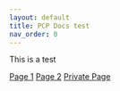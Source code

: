 ```yaml
---
layout: default
title: PCP Docs test
nav_order: 0
---
```


This is a test

[Page 1](https://nypl.github.io/pcpDocumentationTest/page1.html)
[Page 2](https://nypl.github.io/pcpDocumentationTest/page2.html)
[Private Page](https://github.com/NYPL/pcpDocumentationTest/blob/main/privatePage.md)
